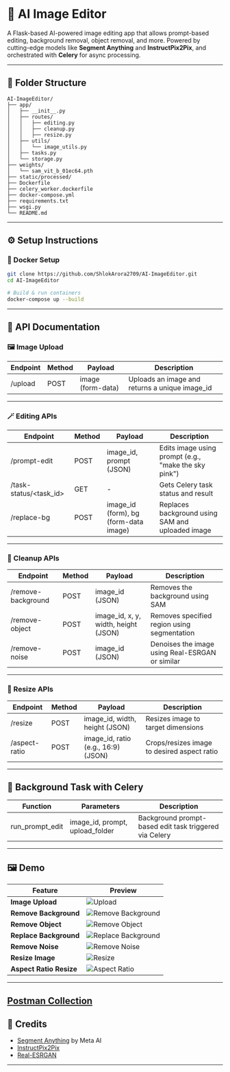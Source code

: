 # 🧠 AI Image Editor

A Flask-based AI-powered image editing app that allows prompt-based editing, background removal, object removal, and more. Powered by cutting-edge models like **Segment Anything** and **InstructPix2Pix**, and orchestrated with **Celery** for async processing.

---

## 📁 Folder Structure
```
AI-ImageEditor/
├── app/
│   ├── __init__.py
│   ├── routes/
│   │   ├── editing.py
│   │   ├── cleanup.py
│   │   ├── resize.py
│   ├── utils/
│   │   └── image_utils.py
│   ├── tasks.py
│   └── storage.py
├── weights/
│   └── sam_vit_b_01ec64.pth
├── static/processed/
├── Dockerfile
├── celery_worker.dockerfile
├── docker-compose.yml
├── requirements.txt
├── wsgi.py
└── README.md
```


---

## ⚙️ Setup Instructions

### 🐳 Docker Setup

```bash
git clone https://github.com/ShlokArora2709/AI-ImageEditor.git
cd AI-ImageEditor

# Build & run containers
docker-compose up --build
```


---

## 🔌 API Documentation

### 🖼️ Image Upload

| Endpoint | Method | Payload | Description |
|---------|--------|---------|-------------|
| /upload | POST | image (form-data) | Uploads an image and returns a unique image_id |

---

### 🪄 Editing APIs

| Endpoint | Method | Payload | Description |
|----------|--------|---------|-------------|
| /prompt-edit | POST | image_id, prompt (JSON) | Edits image using prompt (e.g., "make the sky pink") |
| /task-status/<task_id> | GET | - | Gets Celery task status and result |
| /replace-bg | POST | image_id (form), bg (form-data image) | Replaces background using SAM and uploaded image |

---

### 🧹 Cleanup APIs

| Endpoint | Method | Payload | Description |
|----------|--------|---------|-------------|
| /remove-background | POST | image_id (JSON) | Removes the background using SAM |
| /remove-object | POST | image_id, x, y, width, height (JSON) | Removes specified region using segmentation |
| /remove-noise | POST | image_id (JSON) | Denoises the image using Real-ESRGAN or similar |

---

### 📐 Resize APIs

| Endpoint | Method | Payload | Description |
|----------|--------|---------|-------------|
| /resize | POST | image_id, width, height (JSON) | Resizes image to target dimensions |
| /aspect-ratio | POST | image_id, ratio (e.g., 16:9) (JSON) | Crops/resizes image to desired aspect ratio |

---

## 🧵 Background Task with Celery

| Function | Parameters | Description |
|----------|------------|-------------|
| run_prompt_edit | image_id, prompt, upload_folder | Background prompt-based edit task triggered via Celery |

---

## 🖼️ Demo
| Feature | Preview |
|--------|---------|
| **Image Upload** | ![Upload](./images/upload.png) |
| **Remove Background** | ![Remove Background](./images/rmbg.png) |
| **Remove Object** | ![Remove Object](./images/rmObj.png) |
| **Replace Background** | ![Replace Background](./images/replace_bg.png) |
| **Remove Noise** | ![Remove Noise](./images/noise.png) |
| **Resize Image** | ![Resize](./images/resize.png) |
| **Aspect Ratio Resize** | ![Aspect Ratio](./images/aspect.png) |
---

##  [Postman Collection](https://www.postman.com/pine-backend/workspace/my-workspace/collection/34644946-2af0ed97-35e9-47a7-8b4d-d827b0fc4d56?action=share&creator=34644946)



## 🙌 Credits

- [Segment Anything](https://github.com/facebookresearch/segment-anything) by Meta AI
- [InstructPix2Pix](https://huggingface.co/timbrooks/instruct-pix2pix)
- [Real-ESRGAN](https://github.com/xinntao/Real-ESRGAN)

---